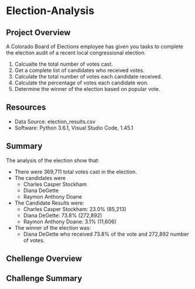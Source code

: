 # Election-Analysis

## Project Overview
A Colorado Board of Elections employee has given you tasks to complete the election audit of a recent local congressional election.

1. Calcualte the total number of votes cast. 
2. Get a complete list of candidates who received votes.
3. Calculate the total number of votes each candidate received.
4. Calculate the percentage of votes each candidate won.
5. Determine the winner of the election based on popular vote.

## Resources
 - Data Source: election_results.csv
 - Software: Python 3.6.1, Visual Studio Code, 1.45.1
 
 ## Summary
 The analysis of the election show that:
 - There were 369,711 total votes cast in the election.
 - The candidates were
    - Charles Casper Stockham
    - Diana DeGette
    - Raymon Anthony Doane
 - The Candidate Results were:
    - Charles Casper Stockham: 23.0% (85,213)
    - Diana DeGette: 73.8% (272,892)
    - Raymon Anthony Doane: 3.1% (11,606)
- The winner of the election was:
    - Diana DeGette who received 73.8% of the vote and 272,892 number of votes. 
    
## Chellenge Overview

## Challenge Summary 
